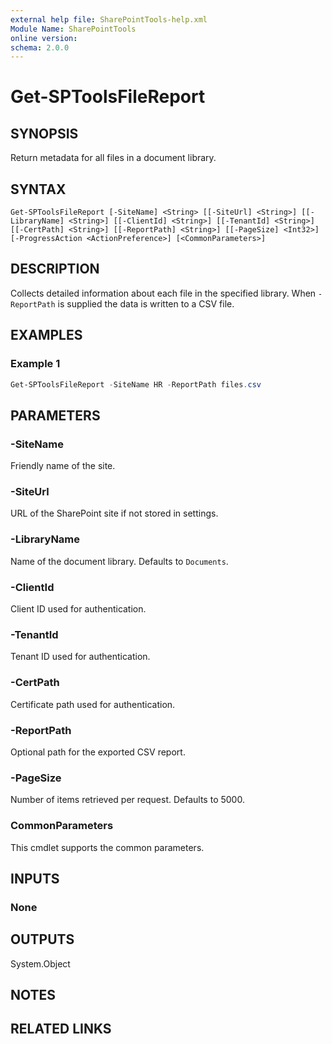 ```yaml
---
external help file: SharePointTools-help.xml
Module Name: SharePointTools
online version:
schema: 2.0.0
---
```


# Get-SPToolsFileReport

## SYNOPSIS
Return metadata for all files in a document library.

## SYNTAX

```
Get-SPToolsFileReport [-SiteName] <String> [[-SiteUrl] <String>] [[-LibraryName] <String>] [[-ClientId] <String>] [[-TenantId] <String>] [[-CertPath] <String>] [[-ReportPath] <String>] [[-PageSize] <Int32>] [-ProgressAction <ActionPreference>] [<CommonParameters>]
```

## DESCRIPTION
Collects detailed information about each file in the specified library. When `-ReportPath` is supplied the data is written to a CSV file.

## EXAMPLES

### Example 1
```powershell
Get-SPToolsFileReport -SiteName HR -ReportPath files.csv
```

## PARAMETERS

### -SiteName
Friendly name of the site.

### -SiteUrl
URL of the SharePoint site if not stored in settings.

### -LibraryName
Name of the document library. Defaults to `Documents`.

### -ClientId
Client ID used for authentication.

### -TenantId
Tenant ID used for authentication.

### -CertPath
Certificate path used for authentication.

### -ReportPath
Optional path for the exported CSV report.

### -PageSize
Number of items retrieved per request. Defaults to 5000.

### CommonParameters
This cmdlet supports the common parameters.

## INPUTS
### None

## OUTPUTS
System.Object

## NOTES

## RELATED LINKS

